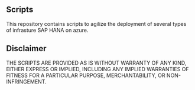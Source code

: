 ## Scripts
This repository contains scripts to agilize the deployment of several types of infrasture SAP HANA on azure.

## Disclaimer
THE SCRIPTS ARE PROVIDED AS IS WITHOUT WARRANTY OF ANY KIND, EITHER EXPRESS OR IMPLIED, INCLUDING ANY IMPLIED WARRANTIES OF FITNESS FOR A PARTICULAR PURPOSE, MERCHANTABILITY, OR NON-INFRINGEMENT.